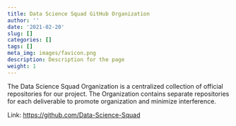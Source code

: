 ```yaml
---
title: Data Science Squad GitHub Organization
author: ''
date: '2021-02-20'
slug: []
categories: []
tags: []
meta_img: images/favicon.png
description: Description for the page
weight: 1
---
```


The Data Science Squad Organization is a centralized collection of official repositories for our project. The Organization contains separate repositories for each deliverable to promote organization and minimize interference.

Link: https://github.com/Data-Science-Squad
